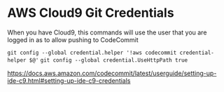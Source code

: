 # AWS Cloud9 Git Credentials

When you have Cloud9, this commands will use the user that you are logged in as to allow pushing to CodeCommit

`git config --global credential.helper '!aws codecommit credential-helper $@'`
`git config --global credential.UseHttpPath true`

https://docs.aws.amazon.com/codecommit/latest/userguide/setting-up-ide-c9.html#setting-up-ide-c9-credentials